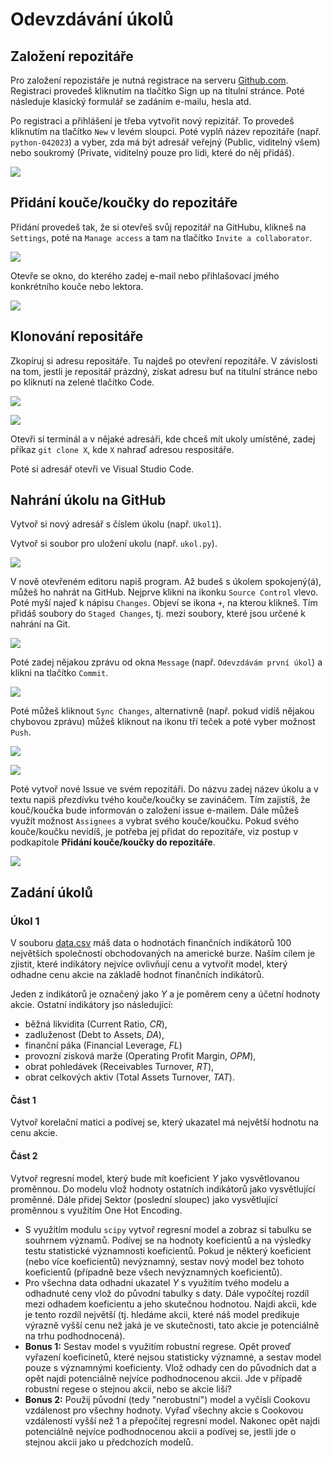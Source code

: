 # Odevzdávání úkolů

## Založení repozitáře

Pro založení repozistáře je nutná registrace na serveru [Github.com](https://github.com/). Registraci provedeš kliknutím na tlačítko Sign up na titulní stránce. Poté následuje klasický formulář se zadáním e-mailu, hesla atd.

Po registraci a přihlášení je třeba vytvořit nový repizitář. To provedeš kliknutím na tlačítko `New` v levém sloupci. Poté vyplň název repozitáře (např. `python-042023`) a vyber, zda má být adresář veřejný (Public, viditelný všem) nebo soukromý (Private, viditelný pouze pro lidi, které do něj přidáš).

![](images/0a.png)

## Přidání kouče/koučky do repozitáře

Přidání provedeš tak, že si otevřeš svůj repozitář na GitHubu, klikneš na `Settings`, poté na `Manage access` a tam na tlačítko `Invite a collaborator`.

![](images/0.png)

Otevře se okno, do kterého zadej e-mail nebo přihlašovací jmého konkrétního kouče nebo lektora.

![](images/0b.png)

## Klonování repositáře

Zkopíruj si adresu repositáře. Tu najdeš po otevření repozitáře. V závislosti na tom, jestli je repositář prázdný, získat adresu buť na titulní stránce nebo po kliknutí na zelené tlačítko Code.

![](images/1a.png)

![](images/1b.png)

Otevři si terminál a v nějaké adresáři, kde chceš mít ukoly umístěné, zadej příkaz `git clone X`, kde `X` nahraď adresou respositáře.

Poté si adresář otevři ve Visual Studio Code.

## Nahrání úkolu na GitHub

Vytvoř si nový adresář s číslem úkolu (např. `Ukol1`).

Vytvoř si soubor pro uložení ukolu (např. `ukol.py`).

![](images/2.png)

V nově otevřeném editoru napiš program. Až budeš s úkolem spokojený(á), můžeš ho nahrát na GitHub. Nejprve klikni na ikonku `Source Control` vlevo. Poté myší najeď k nápisu `Changes`. Objeví se ikona `+`, na kterou klikneš. Tím přidáš soubory do `Staged Changes`, tj. mezi soubory, které jsou určené k nahrání na Git.

![](images/3.png)

Poté zadej nějakou zprávu od okna `Message` (např. `Odevzdávám první úkol`) a klikni na tlačítko `Commit`.

![](images/4.png)

Poté můžeš kliknout `Sync Changes`, alternativně (např. pokud vidíš nějakou chybovou zprávu) můžeš kliknout na ikonu tří teček a poté vyber možnost `Push`.

![](images/5a.png)

![](images/5b.png)

Poté vytvoř nové Issue ve svém repozitáři. Do názvu zadej název úkolu a v textu napiš přezdívku tvého kouče/koučky se zavináčem. Tím zajistíš, že kouč/koučka bude informován o založení issue e-mailem. Dále můžeš využít možnost `Assignees` a vybrat svého kouče/koučku. Pokud svého kouče/koučku nevidíš, je potřeba jej přidat do repozitáře, viz postup v podkapitole **Přidání kouče/koučky do repozitáře**.

![](images/6.png)

## Zadání úkolů

### Úkol 1

V souboru [data.csv](data.csv) máš data o hodnotách finančních indikátorů 100 největších společností obchodovaných na americké burze. Naším cílem je zjistit, které indikátory nejvíce ovlivňují cenu a vytvořit model, který odhadne cenu akcie na základě hodnot finančních indikátorů.

Jeden z indikátorů je označený jako *Y* a je poměrem ceny a účetní hodnoty akcie. Ostatní indikátory jso následující:

* běžná likvidita (Current Ratio, *CR*),
* zadluženost (Debt to Assets, *DA*),
* finanční páka (Financial Leverage, *FL*)
* provozní zisková marže (Operating Profit Margin, *OPM*),
* obrat pohledávek (Receivables Turnover, *RT*),
* obrat celkových aktiv (Total Assets Turnover, *TAT*).

#### Část 1

Vytvoř korelační matici a podívej se, který ukazatel má největší hodnotu na cenu akcie.

#### Část 2

Vytvoř regresní model, který bude mít koeficient *Y* jako vysvětlovanou proměnnou. Do modelu vlož hodnoty ostatních indikátorů jako vysvětlující proměnné. Dále přidej Sektor (poslední sloupec) jako vysvětlující proměnnou s využitím One Hot Encoding.

- S využitím modulu `scipy` vytvoř regresní model a zobraz si tabulku se souhrnem významů. Podívej se na hodnoty koeficientů a na výsledky testu statistické významnosti koeficientů. Pokud je některý koeficient (nebo více koeficientů) nevýznamný, sestav nový model bez tohoto koeficientů (případně beze všech nevýznamných koeficientů).
- Pro všechna data odhadni ukazatel *Y* s využitím tvého modelu a odhadnuté ceny vlož do původní tabulky s daty. Dále vypočítej rozdíl mezi odhadem koeficientu a jeho skutečnou hodnotou. Najdi akcii, kde je tento rozdíl největší (tj. hledáme akcii, které náš model predikuje výrazně vyšší cenu než jaká je ve skutečnosti, tato akcie je potenciálně na trhu podhodnocená).
- **Bonus 1:** Sestav model s využitím robustní regrese. Opět proveď vyřazení koeficinetů, které nejsou statisticky významné, a sestav model pouze s významnými koeficienty. Vlož odhady cen do původních dat a opět najdi potenciálně nejvíce podhodnocenou akcii. Jde v případě robustní regese o stejnou akcii, nebo se akcie liší?
- **Bonus 2:** Použij původní (tedy "nerobustní") model a vyčísli Cookovu vzdálenost pro všechny hodnoty. Vyřaď všechny akcie s Cookovou vzdáleností vyšší než 1 a přepočítej regresní model. Nakonec opět najdi potenciálně nejvíce podhodnocenou akcii a podívej se, jestli jde o stejnou akcii jako u předchozích modelů.
